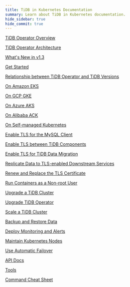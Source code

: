 ```yaml
---
title: TiDB in Kubernetes Documentation
summary: Learn about TiDB in Kubernetes documentation.
hide_sidebar: true
hide_commit: true
---
```


<LearningPathContainer platform="tidb-operator" title="TiDB in Kubernetes Documentation" subTitle="Using TiDB Operator provided by PingCAP, you can run and maintain TiDB seamlessly in the Kubernetes clusters deployed on a public cloud or on premises.">

<LearningPath label="Learn" icon="cloud1">

[TiDB Operator Overview](https://docs.pingcap.com/tidb-in-kubernetes/v1.3/tidb-operator-overview)

[TiDB Operator Architecture](https://docs.pingcap.com/tidb-in-kubernetes/v1.3/architecture)

[What's New in v1.3](https://docs.pingcap.com/tidb-in-kubernetes/v1.3/whats-new-in-v1.3)

[Get Started](https://docs.pingcap.com/tidb-in-kubernetes/v1.3/get-started)

[Relationship between TiDB Operator and TiDB Versions](https://docs.pingcap.com/tidb-in-kubernetes/v1.3/tidb-operator-overview)

</LearningPath>

<LearningPath label="Deploy TiDB" icon="deploy">

[On Amazon EKS](https://docs.pingcap.com/tidb-in-kubernetes/v1.3/deploy-on-aws-eks)

[On GCP GKE](https://docs.pingcap.com/tidb-in-kubernetes/v1.3/deploy-on-gcp-gke)

[On Azure AKS](https://docs.pingcap.com/tidb-in-kubernetes/v1.3/deploy-on-azure-aks)

[On Alibaba ACK](https://docs.pingcap.com/tidb-in-kubernetes/v1.3/deploy-on-alibaba-cloud)

[On Self-managed Kubernetes](https://docs.pingcap.com/tidb-in-kubernetes/v1.3/deploy-on-general-kubernetes)

</LearningPath>

<LearningPath label="Secure" icon="cloud3">

[Enable TLS for the MySQL Client](https://docs.pingcap.com/tidb-in-kubernetes/v1.3/enable-tls-for-mysql-client)

[Enable TLS between TiDB Components](https://docs.pingcap.com/tidb-in-kubernetes/v1.3/enable-tls-between-components)

[Enable TLS for TiDB Data Migration](https://docs.pingcap.com/tidb-in-kubernetes/v1.3/enable-tls-for-dm)

[Replicate Data to TLS-enabled Downstream Services](https://docs.pingcap.com/tidb-in-kubernetes/v1.3/enable-tls-for-ticdc-sink)

[Renew and Replace the TLS Certificate](https://docs.pingcap.com/tidb-in-kubernetes/v1.3/renew-tls-certificate)

[Run Containers as a Non-root User](https://docs.pingcap.com/tidb-in-kubernetes/v1.3/containers-run-as-non-root-user)

</LearningPath>

<LearningPath label="Manage" icon="maintain">

[Upgrade a TiDB Cluster](https://docs.pingcap.com/tidb-in-kubernetes/v1.3/upgrade-a-tidb-cluster)

[Upgrade TiDB Operator](https://docs.pingcap.com/tidb-in-kubernetes/v1.3/upgrade-tidb-operator)

[Scale a TiDB Cluster](https://docs.pingcap.com/tidb-in-kubernetes/v1.3/scale-a-tidb-cluster)

[Backup and Restore Data](https://docs.pingcap.com/tidb-in-kubernetes/v1.3/backup-restore-overview)

[Deploy Monitoring and Alerts](https://docs.pingcap.com/tidb-in-kubernetes/v1.3/monitor-a-tidb-cluster)

[Maintain Kubernetes Nodes](https://docs.pingcap.com/tidb-in-kubernetes/v1.3/maintain-a-kubernetes-node)

[Use Automatic Failover](https://docs.pingcap.com/tidb-in-kubernetes/v1.3/use-auto-failover)

</LearningPath>

<LearningPath label="Reference" icon="cloud-dev">

[API Docs](https://github.com/pingcap/tidb-operator/blob/master/docs/api-references/docs.md)

[Tools](https://docs.pingcap.com/tidb-in-kubernetes/v1.3/tidb-toolkit)

[Command Cheat Sheet](https://docs.pingcap.com/tidb-in-kubernetes/v1.3/cheat-sheet)

</LearningPath>

</LearningPathContainer>
